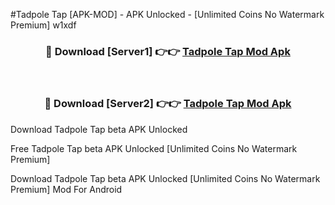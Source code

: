 #Tadpole Tap [APK-MOD] - APK Unlocked - [Unlimited Coins No Watermark Premium] w1xdf



<div align="center">

<h3>🔴 Download [Server1] 👉👉 <a href="https://momento.my/?title=Tadpole_Tap">Tadpole Tap Mod Apk</a></h3><br>

<h3>🔴 Download [Server2] 👉👉 <a href="https://momento.my/?title=Tadpole_Tap">Tadpole Tap Mod Apk</a></h3>
</div>



Download Tadpole Tap beta APK Unlocked

Free Tadpole Tap beta APK Unlocked [Unlimited Coins No Watermark Premium]

Download Tadpole Tap beta APK Unlocked [Unlimited Coins No Watermark Premium] Mod For Android
